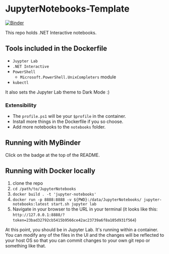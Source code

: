 # JupyterNotebooks-Template

[![Binder](https://mybinder.org/badge_logo.svg)](https://mybinder.org/v2/gh/TylerLeonhardt/Manning-Kubernetes-Notebooks/master?urlpath=lab)

This repo holds .NET Interactive notebooks.

## Tools included in the Dockerfile

* `Juypter Lab`
* `.NET Interactive`
* `PowerShell`
  * `Microsoft.PowerShell.UnixCompleters` module
* `kubectl`

It also sets the Jupyter Lab theme to Dark Mode :)

### Extensibility

* The `profile.ps1` will be your `$profile` in the container.
* Install more things in the Dockerfile if you so choose.
* Add more notebooks to the `notebooks` folder.

## Running with MyBinder

Click on the badge at the top of the README.

## Running with Docker locally

1. clone the repo
2. `cd /path/to/JupyterNotebooks`
3. `docker build . -t 'jupyter-notebooks'`
4. `docker run -p 8888:8888 -v ${PWD}:/data/JupyterNotebooks/ jupyter-notebooks:latest start.sh jupyter lab`
5. Navigate in your browser to the URL in your terminal (it looks like this: `http://127.0.0.1:8888/?token=23bad32792cb5415b9566ce42ac23739a6f8a105d931f564`)

At this point, you should be in Jupyter Lab. It's running within a container. You can modify any of the files in the UI and the changes will be reflected to your host OS so that you can commit changes to your own git repo or something like that.
